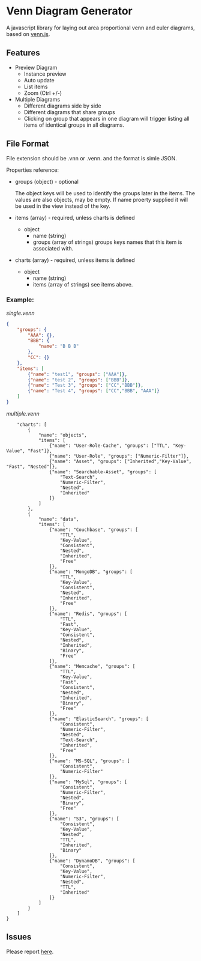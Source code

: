 # Venn Diagram Generator

A javascript library for laying out area proportional venn and euler diagrams, based on [venn.js](https://github.com/benfred/venn.js).

## Features

* Preview Diagram
  * Instance preview
  * Auto update
  * List items
  * Zoom (Ctrl +/-)
* Multiple Diagrams
  * Different diagrams side by side
  * Different diagrams that share groups
  * Clicking on group that appears in one diagram will trigger listing all items of identical groups in all diagrams.

## File Format

File extension should be .vnn or .venn. and the format is simle JSON.

Properties reference:
* groups (object) - optional

  The object keys will be used to identify the groups later in the items.
  The values are also objects, may be empty.
  If name proerty supplied it will be used in the view instead of the key.

* items (array) - required, unless charts is defined
  * object
    * name (string)
    * groups (array of strings) groups keys names that this item is associated with.

* charts (array) - required, unless items is defined
  * object
    * name (string)
    * items (array of strings) see items above.

### Example:

*single.venn*
```JSON
{
    "groups": {
        "AAA": {},
        "BBB": {
            "name": "B B B"
        },
        "CC": {}
    },
    "items": [ 
        {"name": "test1", "groups": ["AAA"]},
        {"name": "test 2", "groups": ["BBB"]},
        {"name": "Test 3", "groups": ["CC","BBB"]},
        {"name": "Test 4", "groups": ["CC","BBB", "AAA"]}
    ]
}
```


*multiple.venn*
```JSON{
    "charts": [
        {
            "name": "objects",
            "items": [ 
                {"name": "User-Role-Cache", "groups": ["TTL", "Key-Value", "Fast"]},
                {"name": "User-Role", "groups": ["Numeric-Filter"]},
                {"name": "Asset", "groups": ["Inherited","Key-Value", "Fast", "Nested"]},
                {"name": "Searchable-Asset", "groups": [
                    "Text-Search",
                    "Numeric-Filter", 
                    "Nested",
                    "Inherited"
                ]}
            ]
        },
        {
            "name": "data",
            "items": [ 
                {"name": "Couchbase", "groups": [
                    "TTL", 
                    "Key-Value", 
                    "Consistent", 
                    "Nested",
                    "Inherited",
                    "Free"
                ]},
                {"name": "MongoDB", "groups": [
                    "TTL", 
                    "Key-Value", 
                    "Consistent", 
                    "Nested",
                    "Inherited",
                    "Free"
                ]},
                {"name": "Redis", "groups": [
                    "TTL", 
                    "Fast",
                    "Key-Value", 
                    "Consistent", 
                    "Nested",
                    "Inherited",
                    "Binary",
                    "Free"
                ]},
                {"name": "Memcache", "groups": [
                    "TTL", 
                    "Key-Value", 
                    "Fast", 
                    "Consistent",
                    "Nested",
                    "Inherited",
                    "Binary",
                    "Free"
                ]},
                {"name": "ElasticSearch", "groups": [
                    "Consistent",
                    "Numeric-Filter",
                    "Nested",
                    "Text-Search",
                    "Inherited",
                    "Free"
                ]},
                {"name": "MS-SQL", "groups": [
                    "Consistent",
                    "Numeric-Filter"
                ]},
                {"name": "MySql", "groups": [
                    "Consistent",
                    "Numeric-Filter",
                    "Nested",
                    "Binary",
                    "Free"
                ]},
                {"name": "S3", "groups": [
                    "Consistent",
                    "Key-Value",
                    "Nested",
                    "TTL",
                    "Inherited",
                    "Binary"
                ]},
                {"name": "DynamoDB", "groups": [
                    "Consistent",
                    "Key-Value",
                    "Numeric-Filter",
                    "Nested",
                    "TTL",
                    "Inherited"        
                ]}        
            ]
        }
    ]
}
```

## Issues

Please report [here](https://github.com/tan-tan-kanarek/vscode-venn/issues).